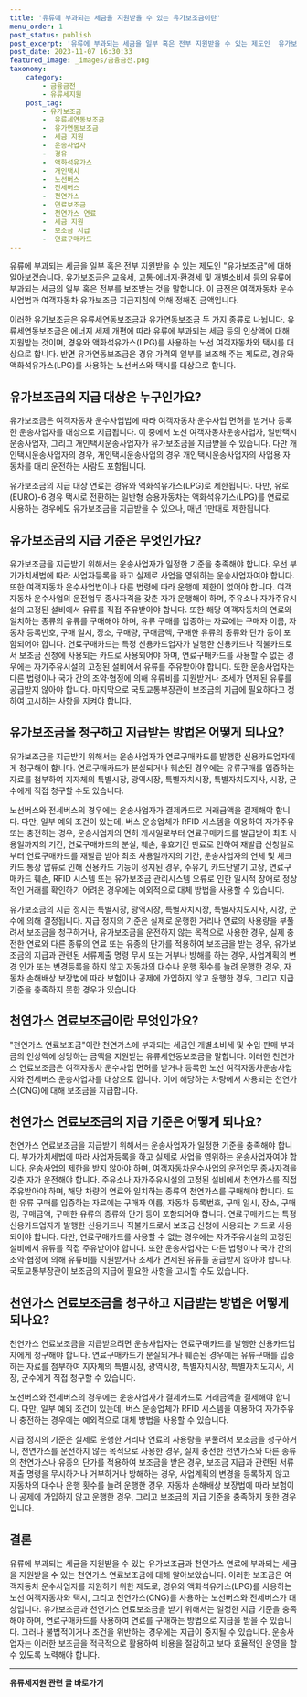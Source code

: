 ```yaml
---
title: '유류에 부과되는 세금을 지원받을 수 있는 유가보조금이란'
menu_order: 1
post_status: publish
post_excerpt: '유류에 부과되는 세금을 일부 혹은 전부 지원받을 수 있는 제도인  유가보조금 에 대해 알아보겠습니다. 유가보조금은 교육세, 교통 에너지 환경세 및 개별소비세 등의 유류에 부과되는 세금의 일부 혹은 전부를 보조받는 것을 말합니다. 이 금전은 여객자동차 운수사업법과 여객자동차 유가보조금 지급지침에 의해 정해진 금액입니다.'
post_date: 2023-11-07 16:30:33
featured_image: _images/금융금전.png
taxonomy:
    category:
        - 금융금전
        - 유류세지원
    post_tag:
        - 유가보조금
        -  유류세연동보조금
        -  유가연동보조금
        -  세금 지원
        -  운송사업자
        -  경유
        -  액화석유가스
        -  개인택시
        -  노선버스
        -  전세버스
        -  천연가스
        -  연료보조금
        -  천연가스 연료
        -  세금 지원
        -  보조금 지급
        -  연료구매카드
---
```



유류에 부과되는 세금을 일부 혹은 전부 지원받을 수 있는 제도인 "유가보조금"에 대해 알아보겠습니다. 유가보조금은 교육세, 교통·에너지·환경세 및 개별소비세 등의 유류에 부과되는 세금의 일부 혹은 전부를 보조받는 것을 말합니다. 이 금전은 여객자동차 운수사업법과 여객자동차 유가보조금 지급지침에 의해 정해진 금액입니다.

이러한 유가보조금은 유류세연동보조금과 유가연동보조금 두 가지 종류로 나뉩니다. 유류세연동보조금은 에너지 세제 개편에 따라 유류에 부과되는 세금 등의 인상액에 대해 지원받는 것이며, 경유와 액화석유가스(LPG)를 사용하는 노선 여객자동차와 택시를 대상으로 합니다. 반면 유가연동보조금은 경유 가격의 일부를 보조해 주는 제도로, 경유와 액화석유가스(LPG)를 사용하는 노선버스와 택시를 대상으로 합니다.

## 유가보조금의 지급 대상은 누구인가요?

유가보조금은 여객자동차 운수사업법에 따라 여객자동차 운수사업 면허를 받거나 등록한 운송사업자를 대상으로 지급됩니다. 이 중에서 노선 여객자동차운송사업자, 일반택시운송사업자, 그리고 개인택시운송사업자가 유가보조금을 지급받을 수 있습니다. 다만 개인택시운송사업자의 경우, 개인택시운송사업의 경우 개인택시운송사업자의 사업용 자동차를 대리 운전하는 사람도 포함됩니다.

유가보조금의 지급 대상 연료는 경유와 액화석유가스(LPG)로 제한됩니다. 다만, 유로(EURO)-6 경유 택시로 전환하는 일반형 승용자동차는 액화석유가스(LPG)를 연료로 사용하는 경우에도 유가보조금을 지급받을 수 있으나, 매년 1만대로 제한됩니다.

## 유가보조금의 지급 기준은 무엇인가요?

유가보조금을 지급받기 위해서는 운송사업자가 일정한 기준을 충족해야 합니다. 우선 부가가치세법에 따라 사업자등록을 하고 실제로 사업을 영위하는 운송사업자여야 합니다. 또한 여객자동차 운수사업법이나 다른 법령에 따라 운행에 제한이 없어야 합니다. 여객자동차 운수사업의 운전업무 종사자격을 갖춘 자가 운행해야 하며, 주유소나 자가주유시설의 고정된 설비에서 유류를 직접 주유받아야 합니다. 또한 해당 여객자동차의 연료와 일치하는 종류의 유류를 구매해야 하며, 유류 구매를 입증하는 자료에는 구매자 이름, 자동차 등록번호, 구매 일시, 장소, 구매량, 구매금액, 구매한 유류의 종류와 단가 등이 포함되어야 합니다. 연료구매카드는 특정 신용카드업자가 발행한 신용카드나 직불카드로서 보조금 신청에 사용되는 카드로 사용되어야 하며, 연료구매카드를 사용할 수 없는 경우에는 자가주유시설의 고정된 설비에서 유류를 주유받아야 합니다. 또한 운송사업자는 다른 법령이나 국가 간의 조약·협정에 의해 유류비를 지원받거나 조세가 면제된 유류를 공급받지 않아야 합니다. 마지막으로 국토교통부장관이 보조금의 지급에 필요하다고 정하여 고시하는 사항을 지켜야 합니다.

## 유가보조금을 청구하고 지급받는 방법은 어떻게 되나요?

유가보조금을 지급받기 위해서는 운송사업자가 연료구매카드를 발행한 신용카드업자에게 청구해야 합니다. 연료구매카드가 분실되거나 훼손된 경우에는 유류구매를 입증하는 자료를 첨부하여 지자체의 특별시장, 광역시장, 특별자치시장, 특별자치도지사, 시장, 군수에게 직접 청구할 수도 있습니다.

노선버스와 전세버스의 경우에는 운송사업자가 결제카드로 거래금액을 결제해야 합니다. 다만, 일부 예외 조건이 있는데, 버스 운송업체가 RFID 시스템을 이용하여 자가주유 또는 충전하는 경우, 운송사업자의 면허 개시일로부터 연료구매카드를 발급받아 최초 사용일까지의 기간, 연료구매카드의 분실, 훼손, 유효기간 만료로 인하여 재발급 신청일로부터 연료구매카드를 재발급 받아 최초 사용일까지의 기간, 운송사업자의 연체 및 체크카드 통장 압류로 인해 신용카드 기능이 정지된 경우, 주유기, 카드단말기 고장, 연료구매카드 훼손, RFID 시스템 또는 유가보조금 관리시스템 오류로 인한 일시적 장애로 정상적인 거래를 확인하기 어려운 경우에는 예외적으로 대체 방법을 사용할 수 있습니다. 

유가보조금의 지급 정지는 특별시장, 광역시장, 특별자치시장, 특별자치도지사, 시장, 군수에 의해 결정됩니다. 지급 정지의 기준은 실제로 운행한 거리나 연료의 사용량을 부풀려서 보조금을 청구하거나, 유가보조금을 운전하지 않는 목적으로 사용한 경우, 실제 충전한 연료와 다른 종류의 연료 또는 유종의 단가를 적용하여 보조금을 받는 경우, 유가보조금의 지급과 관련된 서류제출 명령 무시 또는 거부나 방해를 하는 경우, 사업계획의 변경 인가 또는 변경등록을 하지 않고 자동차의 대수나 운행 횟수를 늘려 운행한 경우, 자동차 손해배상 보장법에 따라 보험이나 공제에 가입하지 않고 운행한 경우, 그리고 지급 기준을 충족하지 못한 경우가 있습니다.

## 천연가스 연료보조금이란 무엇인가요?

"천연가스 연료보조금"이란 천연가스에 부과되는 세금인 개별소비세 및 수입·판매 부과금의 인상액에 상당하는 금액을 지원받는 유류세연동보조금을 말합니다. 이러한 천연가스 연료보조금은 여객자동차 운수사업 면허를 받거나 등록한 노선 여객자동차운송사업자와 전세버스 운송사업자를 대상으로 합니다. 이에 해당하는 차량에서 사용되는 천연가스(CNG)에 대해 보조금을 지급합니다.

## 천연가스 연료보조금의 지급 기준은 어떻게 되나요?

천연가스 연료보조금을 지급받기 위해서는 운송사업자가 일정한 기준을 충족해야 합니다. 부가가치세법에 따라 사업자등록을 하고 실제로 사업을 영위하는 운송사업자여야 합니다. 운송사업의 제한을 받지 않아야 하며, 여객자동차운수사업의 운전업무 종사자격을 갖춘 자가 운전해야 합니다. 주유소나 자가주유시설의 고정된 설비에서 천연가스를 직접 주유받아야 하며, 해당 차량의 연료와 일치하는 종류의 천연가스를 구매해야 합니다. 또한 유류 구매를 입증하는 자료에는 구매자 이름, 자동차 등록번호, 구매 일시, 장소, 구매량, 구매금액, 구매한 유류의 종류와 단가 등이 포함되어야 합니다. 연료구매카드는 특정 신용카드업자가 발행한 신용카드나 직불카드로서 보조금 신청에 사용되는 카드로 사용되어야 합니다. 다만, 연료구매카드를 사용할 수 없는 경우에는 자가주유시설의 고정된 설비에서 유류를 직접 주유받아야 합니다. 또한 운송사업자는 다른 법령이나 국가 간의 조약·협정에 의해 유류비를 지원받거나 조세가 면제된 유류를 공급받지 않아야 합니다. 국토교통부장관이 보조금의 지급에 필요한 사항을 고시할 수도 있습니다.

## 천연가스 연료보조금을 청구하고 지급받는 방법은 어떻게 되나요?

천연가스 연료보조금을 지급받으려면 운송사업자는 연료구매카드를 발행한 신용카드업자에게 청구해야 합니다. 연료구매카드가 분실되거나 훼손된 경우에는 유류구매를 입증하는 자료를 첨부하여 지자체의 특별시장, 광역시장, 특별자치시장, 특별자치도지사, 시장, 군수에게 직접 청구할 수 있습니다.

노선버스와 전세버스의 경우에는 운송사업자가 결제카드로 거래금액을 결제해야 합니다. 다만, 일부 예외 조건이 있는데, 버스 운송업체가 RFID 시스템을 이용하여 자가주유나 충전하는 경우에는 예외적으로 대체 방법을 사용할 수 있습니다.

지급 정지의 기준은 실제로 운행한 거리나 연료의 사용량을 부풀려서 보조금을 청구하거나, 천연가스를 운전하지 않는 목적으로 사용한 경우, 실제 충전한 천연가스와 다른 종류의 천연가스나 유종의 단가를 적용하여 보조금을 받은 경우, 보조금 지급과 관련된 서류제출 명령을 무시하거나 거부하거나 방해하는 경우, 사업계획의 변경을 등록하지 않고 자동차의 대수나 운행 횟수를 늘려 운행한 경우, 자동차 손해배상 보장법에 따라 보험이나 공제에 가입하지 않고 운행한 경우, 그리고 보조금의 지급 기준을 충족하지 못한 경우입니다.

## 결론

유류에 부과되는 세금을 지원받을 수 있는 유가보조금과 천연가스 연료에 부과되는 세금을 지원받을 수 있는 천연가스 연료보조금에 대해 알아보았습니다. 이러한 보조금은 여객자동차 운수사업자를 지원하기 위한 제도로, 경유와 액화석유가스(LPG)를 사용하는 노선 여객자동차와 택시, 그리고 천연가스(CNG)를 사용하는 노선버스와 전세버스가 대상입니다. 유가보조금과 천연가스 연료보조금을 받기 위해서는 일정한 지급 기준을 충족해야 하며, 연료구매카드를 사용하여 연료를 구매하는 방법으로 지급을 받을 수 있습니다. 그러나 불법적이거나 조건을 위반하는 경우에는 지급이 중지될 수 있습니다. 운송사업자는 이러한 보조금을 적극적으로 활용하여 비용을 절감하고 보다 효율적인 운영을 할 수 있도록 노력해야 합니다.
<!-- wp:separator -->
<hr class="wp-block-separator has-alpha-channel-opacity"/>
<!-- /wp:separator -->

<!-- wp:group {"backgroundColor":"base","layout":{"type":"constrained"}} -->
<div class="wp-block-group has-base-background-color has-background"><!-- wp:paragraph {"align":"center","fontSize":"medium"} -->
<p class="has-text-align-center has-large-font-size"><strong>유류세지원 관련 글 바로가기</strong></p>
<!-- /wp:paragraph -->


<!-- wp:latest-posts
{"categories":[{"id":14360,"count":19,"description":"","link":"https://uknowlaw.com/category/%ec%9c%a0%eb%a5%98%ec%84%b8%ec%a7%80%ec%9b%90/","name":"유류세지원","slug":"유류세지원","taxonomy":"category","parent":0,"meta":[],"_links":{"self":[{"href":"https://uknowlaw.com/wp-json/wp/v2/categories/14360"}],"collection":[{"href":"https://uknowlaw.com/wp-json/wp/v2/categories"}],"about":[{"href":"https://uknowlaw.com/wp-json/wp/v2/taxonomies/category"}],"wp:post_type":[{"href":"https://uknowlaw.com/wp-json/wp/v2/posts?categories=14360"}],"curies":[{"name":"wp","href":"https://api.w.org/{rel}","templated":true}]}}],"postsToShow":100,"excerptLength":28,"postLayout":"grid","columns":2,"featuredImageAlign":"left","featuredImageSizeSlug":"large","fontSize":"small"} /--></div>
<!-- /wp:group -->